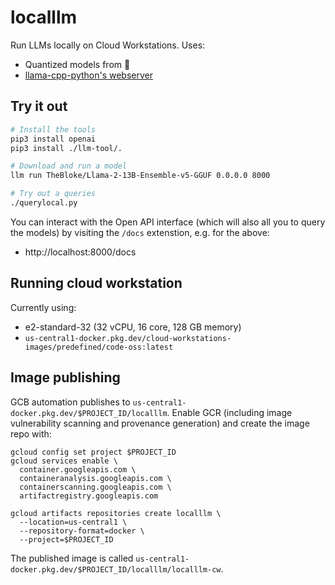 # localllm

Run LLMs locally on Cloud Workstations. Uses:

* Quantized models from 🤗
* [llama-cpp-python's webserver](https://github.com/abetlen/llama-cpp-python#web-server)

## Try it out

```bash
# Install the tools
pip3 install openai
pip3 install ./llm-tool/.

# Download and run a model
llm run TheBloke/Llama-2-13B-Ensemble-v5-GGUF 0.0.0.0 8000

# Try out a queries
./querylocal.py
```

You can interact with the Open API interface (which will also all you to query the models)
by visiting the `/docs` extenstion, e.g. for the above:

* http://localhost:8000/docs

## Running cloud workstation

Currently using:
* e2-standard-32 (32 vCPU, 16 core, 128 GB memory)
* `us-central1-docker.pkg.dev/cloud-workstations-images/predefined/code-oss:latest`

## Image publishing

GCB automation publishes to `us-central1-docker.pkg.dev/$PROJECT_ID/localllm`. Enable GCR
(including image vulnerability scanning and provenance generation) and create the image
repo with:

```
gcloud config set project $PROJECT_ID
gcloud services enable \
  container.googleapis.com \
  containeranalysis.googleapis.com \
  containerscanning.googleapis.com \
  artifactregistry.googleapis.com

gcloud artifacts repositories create localllm \
  --location=us-central1 \
  --repository-format=docker \
  --project=$PROJECT_ID
```

The published image is called `us-central1-docker.pkg.dev/$PROJECT_ID/localllm/localllm-cw`.